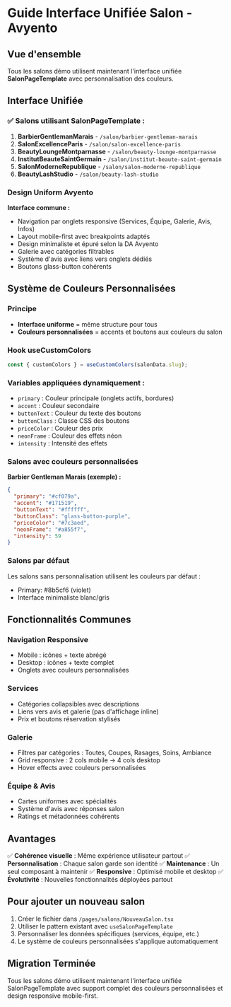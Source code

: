 # Guide Interface Unifiée Salon - Avyento

## Vue d'ensemble

Tous les salons démo utilisent maintenant l'interface unifiée **SalonPageTemplate** avec personnalisation des couleurs.

## Interface Unifiée

### ✅ Salons utilisant SalonPageTemplate :

1. **BarbierGentlemanMarais** - `/salon/barbier-gentleman-marais`
2. **SalonExcellenceParis** - `/salon/salon-excellence-paris`
3. **BeautyLoungeMontparnasse** - `/salon/beauty-lounge-montparnasse`
4. **InstitutBeauteSaintGermain** - `/salon/institut-beaute-saint-germain`
5. **SalonModerneRepublique** - `/salon/salon-moderne-republique`
6. **BeautyLashStudio** - `/salon/beauty-lash-studio`

### Design Uniform Avyento

**Interface commune :**
- Navigation par onglets responsive (Services, Équipe, Galerie, Avis, Infos)
- Layout mobile-first avec breakpoints adaptés
- Design minimaliste et épuré selon la DA Avyento
- Galerie avec catégories filtrables
- Système d'avis avec liens vers onglets dédiés
- Boutons glass-button cohérents

## Système de Couleurs Personnalisées

### Principe
- **Interface uniforme** = même structure pour tous
- **Couleurs personnalisées** = accents et boutons aux couleurs du salon

### Hook useCustomColors
```typescript
const { customColors } = useCustomColors(salonData.slug);
```

### Variables appliquées dynamiquement :
- `primary` : Couleur principale (onglets actifs, bordures)
- `accent` : Couleur secondaire
- `buttonText` : Couleur du texte des boutons
- `buttonClass` : Classe CSS des boutons
- `priceColor` : Couleur des prix
- `neonFrame` : Couleur des effets néon
- `intensity` : Intensité des effets

### Salons avec couleurs personnalisées

**Barbier Gentleman Marais (exemple) :**
```json
{
  "primary": "#cf079a",
  "accent": "#171519", 
  "buttonText": "#ffffff",
  "buttonClass": "glass-button-purple",
  "priceColor": "#7c3aed",
  "neonFrame": "#a855f7",
  "intensity": 59
}
```

### Salons par défaut
Les salons sans personnalisation utilisent les couleurs par défaut :
- Primary: #8b5cf6 (violet)
- Interface minimaliste blanc/gris

## Fonctionnalités Communes

### Navigation Responsive
- Mobile : icônes + texte abrégé
- Desktop : icônes + texte complet
- Onglets avec couleurs personnalisées

### Services
- Catégories collapsibles avec descriptions
- Liens vers avis et galerie (pas d'affichage inline)
- Prix et boutons réservation stylisés

### Galerie
- Filtres par catégories : Toutes, Coupes, Rasages, Soins, Ambiance
- Grid responsive : 2 cols mobile → 4 cols desktop
- Hover effects avec couleurs personnalisées

### Équipe & Avis
- Cartes uniformes avec spécialités
- Système d'avis avec réponses salon
- Ratings et métadonnées cohérents

## Avantages

✅ **Cohérence visuelle** : Même expérience utilisateur partout
✅ **Personnalisation** : Chaque salon garde son identité
✅ **Maintenance** : Un seul composant à maintenir
✅ **Responsive** : Optimisé mobile et desktop
✅ **Évolutivité** : Nouvelles fonctionnalités déployées partout

## Pour ajouter un nouveau salon

1. Créer le fichier dans `/pages/salons/NouveauSalon.tsx`
2. Utiliser le pattern existant avec `useSalonPageTemplate`
3. Personnaliser les données spécifiques (services, équipe, etc.)
4. Le système de couleurs personnalisées s'applique automatiquement

## Migration Terminée

Tous les salons démo utilisent maintenant l'interface unifiée SalonPageTemplate avec support complet des couleurs personnalisées et design responsive mobile-first.